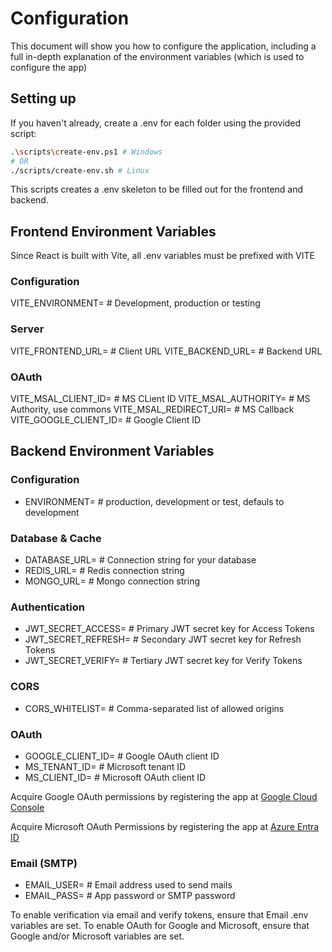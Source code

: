# Configuration

This document will show you how to configure the application, including a full in-depth explanation of the environment variables (which is used to configure the app)

## Setting up

If you haven't already, create a .env for each folder using the provided script:

```bash
.\scripts\create-env.ps1 # Windows
# OR
./scripts/create-env.sh # Linux
```

This scripts creates a .env skeleton to be filled out for the frontend and backend.
## Frontend Environment Variables

Since React is built with Vite, all .env variables must be prefixed with VITE
### Configuration

VITE_ENVIRONMENT=                    # Development, production or testing

### Server

VITE_FRONTEND_URL=                   # Client URL
VITE_BACKEND_URL=                    # Backend URL

### OAuth

VITE_MSAL_CLIENT_ID=                 # MS CLient ID
VITE_MSAL_AUTHORITY=                 # MS Authority, use commons
VITE_MSAL_REDIRECT_URI=              # MS Callback
VITE_GOOGLE_CLIENT_ID=               # Google Client ID

## Backend Environment Variables

### Configuration
- ENVIRONMENT=              # production, development or test, defauls to development

### Database & Cache
- DATABASE_URL=             # Connection string for your database
- REDIS_URL=                # Redis connection string
- MONGO_URL=                # Mongo connection string

### Authentication
- JWT_SECRET_ACCESS=        # Primary JWT secret key for Access Tokens
- JWT_SECRET_REFRESH=       # Secondary JWT secret key for Refresh Tokens
- JWT_SECRET_VERIFY=        # Tertiary JWT secret key for Verify Tokens

### CORS
- CORS_WHITELIST=           # Comma-separated list of allowed origins

### OAuth
- GOOGLE_CLIENT_ID=         # Google OAuth client ID
- MS_TENANT_ID=             # Microsoft tenant ID
- MS_CLIENT_ID=             # Microsoft OAuth client ID

Acquire Google OAuth permissions by registering the app at [Google Cloud Console](https://cloud.google.com/cloud-console)

Acquire Microsoft OAuth Permissions by registering the app at [Azure Entra ID](https://www.microsoft.com/en-ca/security/business/identity-access/microsoft-entra-id)

### Email (SMTP)
- EMAIL_USER=               # Email address used to send mails
- EMAIL_PASS=               # App password or SMTP password

To enable verification via email and verify tokens, ensure that Email .env variables are set.
To enable OAuth for Google and Microsoft, ensure that Google and/or Microsoft variables are set.
